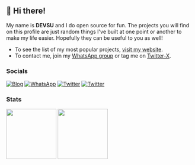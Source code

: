 ## 👋 Hi there!

My name is **DEVSU** and I do open source for fun.
The projects you will find on this profile are just random things I've built at one point or another to make my life easier.
Hopefully they can be useful to you as well!

- To see the list of my most popular projects, [visit my website](https://devsu.xyz/projects).
- To contact me, join my [WhatsApp group]([https://discord.gg/2SUWKFnHSm](https://chat.whatsapp.com/DcjqjYluLb94RGXWfw3jkH)) or tag me on [Twitter-X](https://x.com/devsuu).

### Socials

[![Blog](https://img.shields.io/badge/Blog-ff0000?style=for-the-badge&logo=rss&logoColor=white)](https://devsu.xyz/blog)
[![WhatsApp](https://img.shields.io/badge/Chat-004700?style=for-the-badge&logo=whatsapp&logoColor=white)](https://wa.me/50768888888)
[![Twitter](https://img.shields.io/badge/devsuu-1DA1F2?style=for-the-badge&logo=x&logoColor=white)](https://x.com/devsuu)
[![Twitter](https://img.shields.io/badge/@07.5.01-ff993f?style=for-the-badge&logo=instagram&logoColor=white)](https://instagram.com/07.5.01)

### Stats

<div>
  <img height="135px" src="https://github-readme-stats.vercel.app/api?username=DS6&theme=nord&show_icons=true&hide_title=true&hide_border=true&hide_rank=true&include_all_commits=true&count_private=true&line_height=21">
  <img height="135px" src="https://github-readme-stats.vercel.app/api/top-langs/?username=DS6&theme=nord&&hide_title=true&hide_border=true&layout=compact&langs_count=8">
</div>
